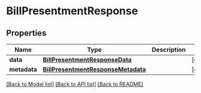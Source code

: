 # BillPresentmentResponse

## Properties
Name | Type | Description | Notes
------------ | ------------- | ------------- | -------------
**data** | [**BillPresentmentResponseData**](BillPresentmentResponseData.md) |  | [optional] 
**metadata** | [**BillPresentmentResponseMetadata**](BillPresentmentResponseMetadata.md) |  | [optional] 

[[Back to Model list]](../README.md#documentation-for-models) [[Back to API list]](../README.md#documentation-for-api-endpoints) [[Back to README]](../README.md)


